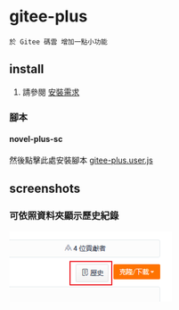 # gitee-plus

    於 Gitee 碼雲 增加一點小功能

## install

1. 請參閱 [安裝需求](userscript.md)

### 腳本

#### novel-plus-sc

然後點擊此處安裝腳本 [gitee-plus.user.js](https://github.com/bluelovers/gm-user-scripts/raw/master/dist/gitee-plus.user.js)

## screenshots

### 可依照資料夾顯示歷史紀錄

![001.png](images/gitee-plus/001.png)

